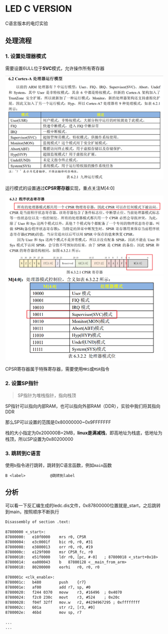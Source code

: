 # LED C VERSION

C语言版本的电灯实验

## 处理流程

### 1. 设置处理器模式

需要设置6ULL位于**SVC**模式，允许操作所有寄存器

![运行模式](https://github.com/sybc120404/image4md/blob/main/MO.png)

运行模式的设置通过**CPSR寄存器**实现，重点关注M[4:0]

![CPSR](https://github.com/sybc120404/image4md/blob/main/CPSR.png)
![CPSR1](https://github.com/sybc120404/image4md/blob/main/CPSR1.png)

CPSR寄存器属于特殊寄存器，需要使用`MRS`或`MSR`指令

### 2. 设置SP指针

> SP指针为堆栈指针，指向栈顶

SP指针可以指向内部RAM，也可以指向外部RAM（DDR），实验中我们将其指向DDR

那么SP可以设置的范围是0x80000000~0x9FFFFFFF

栈的大小指定为0x200000B=2MB，**linux是满减栈**，即高地址为栈底，低地址为栈顶，所以SP设置为0x80200000

### 3. 跳转到C语言

使用`b`指令进行跳转，跳转到C语言函数，例如`main`函数

```
B <label>           @跳转到label
```

## 分析

可以看一下反汇编生成的ledc.dis文件，0x87800000位置就是_start，之后跳转到main，按照顺序不断执行

```
Disassembly of section .text:

87800000 <_start>:
87800000:	e10f0000 	mrs	r0, CPSR
87800004:	e3c0001f 	bic	r0, r0, #31
87800008:	e3800013 	orr	r0, r0, #19
8780000c:	e129f000 	msr	CPSR_fc, r0
87800010:	e51f0000 	ldr	r0, [pc, #-0]	; 87800018 <_start+0x18>
87800014:	ea000043 	b	87800128 <__main_from_arm>
87800018:	80200000 	eorhi	r0, r0, r0

8780001c <clk_enable>:
8780001c:	b480      	push	{r7}
8780001e:	af00      	add	r7, sp, #0
87800020:	f244 0370 	movw	r3, #16496	; 0x4070
87800024:	f2c0 230c 	movt	r3, #524	; 0x20c
87800028:	f04f 32ff 	mov.w	r2, #4294967295	; 0xffffffff
8780002c:	601a      	str	r2, [r3, #0]
8780002e:	46bd      	mov	sp, r7

...
...
```